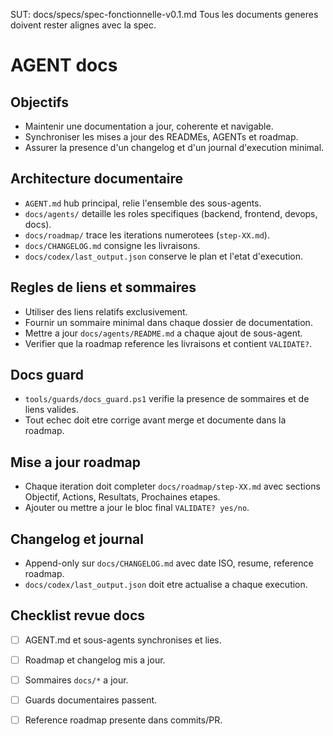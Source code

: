 SUT: docs/specs/spec-fonctionnelle-v0.1.md
Tous les documents generes doivent rester alignes avec la spec.

# AGENT docs

## Objectifs
- Maintenir une documentation a jour, coherente et navigable.
- Synchroniser les mises a jour des READMEs, AGENTs et roadmap.
- Assurer la presence d'un changelog et d'un journal d'execution minimal.

## Architecture documentaire
- `AGENT.md` hub principal, relie l'ensemble des sous-agents.
- `docs/agents/` detaille les roles specifiques (backend, frontend, devops, docs).
- `docs/roadmap/` trace les iterations numerotees (`step-XX.md`).
- `docs/CHANGELOG.md` consigne les livraisons.
- `docs/codex/last_output.json` conserve le plan et l'etat d'execution.

## Regles de liens et sommaires
- Utiliser des liens relatifs exclusivement.
- Fournir un sommaire minimal dans chaque dossier de documentation.
- Mettre a jour `docs/agents/README.md` a chaque ajout de sous-agent.
- Verifier que la roadmap reference les livraisons et contient `VALIDATE?`.

## Docs guard
- `tools/guards/docs_guard.ps1` verifie la presence de sommaires et de liens valides.
- Tout echec doit etre corrige avant merge et documente dans la roadmap.

## Mise a jour roadmap
- Chaque iteration doit completer `docs/roadmap/step-XX.md` avec sections Objectif, Actions, Resultats, Prochaines etapes.
- Ajouter ou mettre a jour le bloc final `VALIDATE? yes/no`.

## Changelog et journal
- Append-only sur `docs/CHANGELOG.md` avec date ISO, resume, reference roadmap.
- `docs/codex/last_output.json` doit etre actualise a chaque execution.

## Checklist revue docs
- [ ] AGENT.md et sous-agents synchronises et lies.
- [ ] Roadmap et changelog mis a jour.
- [ ] Sommaires `docs/*` a jour.
- [ ] Guards documentaires passent.
- [ ] Reference roadmap presente dans commits/PR.

